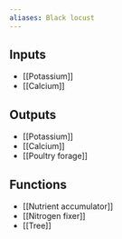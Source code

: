```yaml
---
aliases: Black locust
---
```


## Inputs
- [[Potassium]] 
- [[Calcium]]

## Outputs
- [[Potassium]] 
- [[Calcium]]
- [[Poultry forage]]

## Functions
- [[Nutrient accumulator]]
- [[Nitrogen fixer]]
- [[Tree]]
